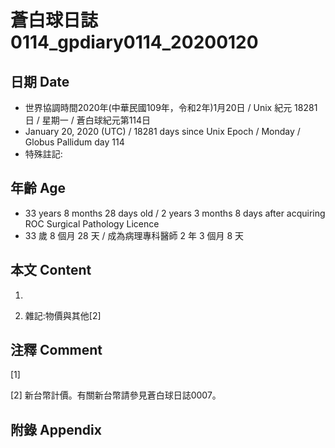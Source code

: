 [_metadata_:encoding]: - "utf-8"
[_metadata_:fileformat]: - "markdown"
[_metadata_:MIME_type]: - "text/plain"
[_metadata_:markdown_version]: - "commonmark version 0.29"
[_metadata_:markdown_spec]: - "https://spec.commonmark.org/0.29/"

# 蒼白球日誌0114_gpdiary0114_20200120 #

## 日期 Date ##

* 世界協調時間2020年(中華民國109年，令和2年)1月20日 / Unix 紀元 18281 日 / 星期一 / 蒼白球紀元第114日
* January 20, 2020 (UTC) / 18281 days since Unix Epoch / Monday / Globus Pallidum day 114
* 特殊註記:

## 年齡 Age ##

* 33 years 8 months 28 days old / 2 years 3 months 8 days after acquiring ROC Surgical Pathology Licence
* 33 歲 8 個月 28 天 / 成為病理專科醫師 2 年 3 個月 8 天

## 本文 Content ##

1. 

    
2. 雜記:物價與其他[2]

    

## 注釋 Comment ##

[1] 


[2] 新台幣計價。有關新台幣請參見蒼白球日誌0007。



## 附錄 Appendix ##

